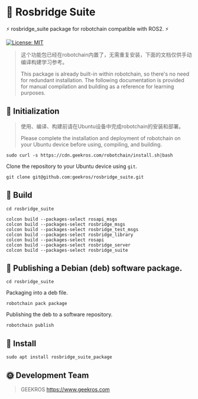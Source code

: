 # 🤖 Rosbridge Suite

⚡ rosbridge_suite package for robotchain compatible with ROS2. ⚡

[![License: MIT](https://img.shields.io/badge/License-MIT-yellow.svg)](https://opensource.org/licenses/MIT)

> 这个功能包已经在robotchain内置了，无需重复安装，下面的文档仅供手动编译构建学习参考。
> 
> This package is already built-in within robotchain, so there's no need for redundant installation. The following documentation is provided for manual compilation and building as a reference for learning purposes.

## 📖 Initialization

> 使用、编译、构建前请在Ubuntu设备中完成robotchain的安装和部署。
> 
> Please complete the installation and deployment of robotchain on your Ubuntu device before using, compiling, and building.

```shell
sudo curl -s https://cdn.geekros.com/robotchain/install.sh|bash
```

Clone the repository to your Ubuntu device using `git`.

```shell
git clone git@github.com:geekros/rosbridge_suite.git
```

## 📖 Build

```shell
cd rosbridge_suite
```

```shell
colcon build --packages-select rosapi_msgs
colcon build --packages-select rosbridge_msgs
colcon build --packages-select rosbridge_test_msgs
colcon build --packages-select rosbridge_library
colcon build --packages-select rosapi
colcon build --packages-select rosbridge_server
colcon build --packages-select rosbridge_suite
```

## 📖 Publishing a Debian (deb) software package.

```shell
cd rosbridge_suite
```

Packaging into a deb file.

```shell
robotchain pack package
```

Publishing the deb to a software repository.

```shell
robotchain publish
```

## 📖 Install

```shell
sudo apt install rosbridge_suite_package
```

## 🌞 Development Team

> GEEKROS
> https://www.geekros.com